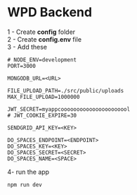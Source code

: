# WPD Backend

1 - Create **config** folder   </br>
2 - Create **config.env** file </br>
3 - Add these
```env
# NODE_ENV=development
PORT=3000

MONGODB_URL=<URL>

FILE_UPLOAD_PATH=./src/public/uploads
MAX_FILE_UPLOAD=1000000

JWT_SECRET=myappcoooooooooooooooooooool
# JWT_COOKIE_EXPIRE=30

SENDGRID_API_KEY=<KEY>

DO_SPACES_ENDPOINT=<ENDPOINT>
DO_SPACES_KEY=<KEY>
DO_SPACES_SECRET=<SECRET>
DO_SPACES_NAME=<SPACE>

```

4- run the app
```shell
npm run dev
```
